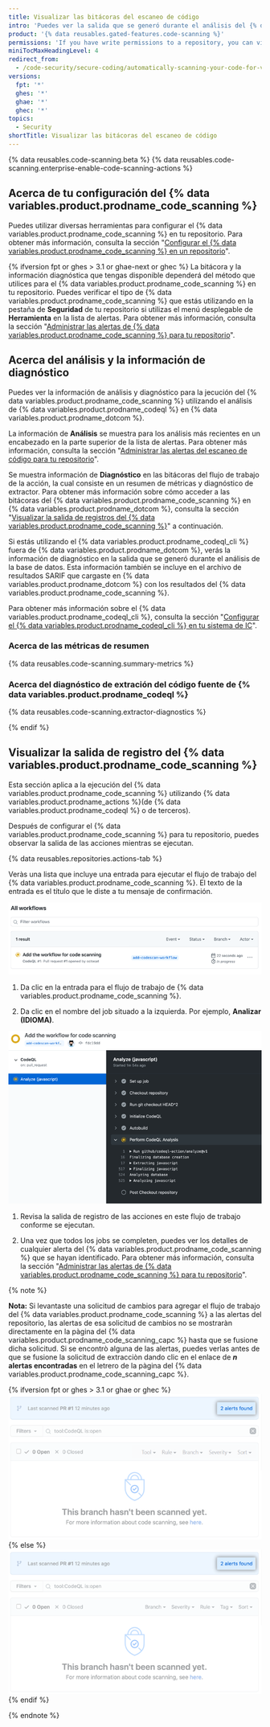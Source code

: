 ```yaml
---
title: Visualizar las bitácoras del escaneo de código
intro: 'Puedes ver la salida que se generó durante el análisis del {% data variables.product.prodname_code_scanning %} en {% data variables.product.product_location %}.'
product: '{% data reusables.gated-features.code-scanning %}'
permissions: 'If you have write permissions to a repository, you can view the {% data variables.product.prodname_code_scanning %} logs for that repository.'
miniTocMaxHeadingLevel: 4
redirect_from:
  - /code-security/secure-coding/automatically-scanning-your-code-for-vulnerabilities-and-errors/viewing-code-scanning-logs
versions:
  fpt: '*'
  ghes: '*'
  ghae: '*'
  ghec: '*'
topics:
  - Security
shortTitle: Visualizar las bitácoras del escaneo de código
---
```


{% data reusables.code-scanning.beta %}
{% data reusables.code-scanning.enterprise-enable-code-scanning-actions %}

## Acerca de tu configuración del {% data variables.product.prodname_code_scanning %}

Puedes utilizar diversas herramientas para configurar el {% data variables.product.prodname_code_scanning %} en tu repositorio. Para obtener más información, consulta la sección "[Configurar el {% data variables.product.prodname_code_scanning %} en un repositorio](/code-security/secure-coding/automatically-scanning-your-code-for-vulnerabilities-and-errors/setting-up-code-scanning-for-a-repository#options-for-setting-up-code-scanning)".

{% ifversion fpt or ghes > 3.1 or ghae-next or ghec %}
La bitácora y la información diagnóstica que tengas disponible dependerá del método que utilices para el {% data variables.product.prodname_code_scanning %} en tu repositorio. Puedes verificar el tipo de {% data variables.product.prodname_code_scanning %} que estás utilizando en la pestaña de **Seguridad** de tu repositorio si utilizas el menú desplegable de **Herramienta** en la lista de alertas. Para obtener más información, consulta la sección "[Administrar las alertas de {% data variables.product.prodname_code_scanning %} para tu repositorio](/code-security/secure-coding/automatically-scanning-your-code-for-vulnerabilities-and-errors/managing-code-scanning-alerts-for-your-repository#viewing-the-alerts-for-a-repository)".

## Acerca del análisis y la información de diagnóstico

Puedes ver la información de análisis y diagnóstico para la jecución del {% data variables.product.prodname_code_scanning %} utilizando el análisis de {% data variables.product.prodname_codeql %} en {% data variables.product.prodname_dotcom %}.

La información de **Análisis** se muestra para los análisis más recientes en un encabezado en la parte superior de la lista de alertas. Para obtener más información, consulta la sección "[Administrar las alertas del escaneo de código para tu repositorio](/code-security/secure-coding/automatically-scanning-your-code-for-vulnerabilities-and-errors/managing-code-scanning-alerts-for-your-repository#viewing-the-alerts-for-a-repository)".

Se muestra información de **Diagnóstico** en las bitácoras del flujo de trabajo de la acción, la cual consiste en un resumen de métricas y diagnóstico de extractor. Para obtener más información sobre cómo acceder a las bitácoras del {% data variables.product.prodname_code_scanning %} en {% data variables.product.prodname_dotcom %}, consulta la sección "[Visualizar la salida de registros del {% data variables.product.prodname_code_scanning %}](#viewing-the-logging-output-from-code-scanning)" a continuación.

Si estás utilizando el {% data variables.product.prodname_codeql_cli %} fuera de {% data variables.product.prodname_dotcom %}, verás la información de diagnóstico en la salida que se generó durante el análisis de la base de datos. Esta información también se incluye en el archivo de resultados SARIF que cargaste en {% data variables.product.prodname_dotcom %} con los resultados del {% data variables.product.prodname_code_scanning %}.

Para obtener más información sobre el {% data variables.product.prodname_codeql_cli %}, consulta la sección "[Configurar el {% data variables.product.prodname_codeql_cli %} en tu sistema de IC](/code-security/secure-coding/using-codeql-code-scanning-with-your-existing-ci-system/configuring-codeql-cli-in-your-ci-system#viewing-log-and-diagnostic-information)".

### Acerca de las métricas de resumen

{% data reusables.code-scanning.summary-metrics %}

### Acerca del diagnóstico de extración del código fuente de {% data variables.product.prodname_codeql %}

{% data reusables.code-scanning.extractor-diagnostics %}

{% endif %}
## Visualizar la salida de registro del {% data variables.product.prodname_code_scanning %}

Esta sección aplica a la ejecución del {% data variables.product.prodname_code_scanning %} utilizando {% data variables.product.prodname_actions %}(de {% data variables.product.prodname_codeql %} o de terceros).

Después de configurar el {% data variables.product.prodname_code_scanning %} para tu repositorio, puedes observar la salida de las acciones mientras se ejecutan.

{% data reusables.repositories.actions-tab %}

  Veràs una lista que incluye una entrada para ejecutar el flujo de trabajo del {% data variables.product.prodname_code_scanning %}. El texto de la entrada es el título que le diste a tu mensaje de confirmación.

  ![Lista de acciones que muestran el flujo de trabajo del {% data variables.product.prodname_code_scanning %}](/assets/images/help/repository/code-scanning-actions-list.png)

1. Da clic en la entrada para el flujo de trabajo de {% data variables.product.prodname_code_scanning %}.

2. Da clic en el nombre del job situado a la izquierda. Por ejemplo, **Analizar (IDIOMA)**.

  ![Registro de salida del flujo de trabajo del {% data variables.product.prodname_code_scanning %}](/assets/images/help/repository/code-scanning-logging-analyze-action.png)

1. Revisa la salida de registro de las acciones en este flujo de trabajo conforme se ejecutan.

1. Una vez que todos los jobs se completen, puedes ver los detalles de cualquier alerta del {% data variables.product.prodname_code_scanning %} que se hayan identificado. Para obtener más información, consulta la sección "[Administrar las alertas de {% data variables.product.prodname_code_scanning %} para tu repositorio](/code-security/secure-coding/managing-code-scanning-alerts-for-your-repository#viewing-the-alerts-for-a-repository)".

{% note %}

**Nota:** Si levantaste una solicitud de cambios para agregar el flujo de trabajo del {% data variables.product.prodname_code_scanning %} a las alertas del repositorio, las alertas de esa solicitud de cambios no se mostraràn directamente en la pàgina del {% data variables.product.prodname_code_scanning_capc %} hasta que se fusione dicha solicitud. Si se encontrò alguna de las alertas, puedes verlas antes de que se fusione la solicitud de extracciòn dando clic en el enlace de **_n_ alertas encontradas** en el letrero de la pàgina del {% data variables.product.prodname_code_scanning_capc %}.

{% ifversion fpt or ghes > 3.1 or ghae or ghec %}
  ![Da clic en el enlace de "n alertas encontradas" link](/assets/images/help/repository/code-scanning-alerts-found-link.png)
{% else %}
  ![Da clic en el enlace de "n alertas encontradas" link](/assets/images/enterprise/3.1/help/repository/code-scanning-alerts-found-link.png)
{% endif %}

{% endnote %}
